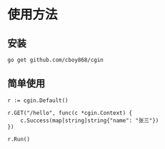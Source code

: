 # 使用方法

## 安装
```
go get github.com/cboy868/cgin
```

## 简单使用
```
r := cgin.Default()

r.GET("/hello", func(c *cgin.Context) {
	c.Success(map[string]string{"name": "张三"})
})

r.Run()
```

